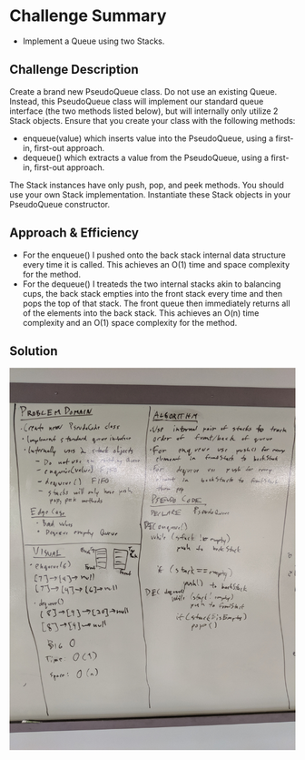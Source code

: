 # Challenge Summary
* Implement a Queue using two Stacks.

## Challenge Description
Create a brand new PseudoQueue class. Do not use an existing Queue. Instead, this PseudoQueue class will implement our standard queue interface (the two methods listed below), but will internally only utilize 2 Stack objects. Ensure that you create your class with the following methods:

* enqueue(value) which inserts value into the PseudoQueue, using a first-in, first-out approach.
* dequeue() which extracts a value from the PseudoQueue, using a first-in, first-out approach.

The Stack instances have only push, pop, and peek methods. You should use your own Stack implementation. Instantiate these Stack objects in your PseudoQueue constructor.

## Approach & Efficiency
* For the enqueue() I pushed onto the back stack internal data structure every time it is called. This achieves an O(1) time and space complexity for the method.
* For the dequeue() I treateds the two internal stacks akin to balancing cups, the back stack empties into the front stack every time and then pops the top of that stack. The front queue then immediately returns all of the elements into the back stack. This achieves an O(n) time complexity and an O(1) space complexity for the method.

## Solution
![Pseudo Queue](../src/main/resources/queue_with_stacks.jpg)
